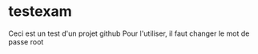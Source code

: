 # testexam
Ceci est un test d'un projet github
Pour l'utiliser, il faut changer le mot de passe root
